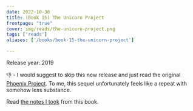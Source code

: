 ```yaml
---
date: 2022-10-30
title: (Book 15) The Unicorn Project
frontpage: "true"
cover: img/reads/the-unicorn-project.png
tags: ['reads']
aliases: ['/books/book-15-the-unicorn-project']

---
```


Release year: 2019

👎 - I would suggest to skip this new release and just read the original [Phoenix Project](/posts/2023/07/book-41-1-the-phoenix-project/). To me, this sequel unfortunately feels like a repeat with somehow less substance.

Read [the notes I took](https://drive.google.com/file/d/1umyl9LkYzkxpNseqCUfbv_9rRwbXID7L/view?usp=drive_link) from this book.
